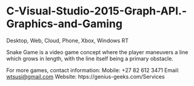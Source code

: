 # C-Visual-Studio-2015-Graph-API.-Graphics-and-Gaming
Desktop, Web, Cloud, Phone, Xbox, Windows RT 

Snake Game is a video game concept where the player maneuvers a line which grows in length, 
with the line itself being a primary obstacle.

For more games, contact information:
Mobile: +27 82 612 3471
Email: wtsusi@gmail.com
Website: htps://genius-geeks.com/Services
